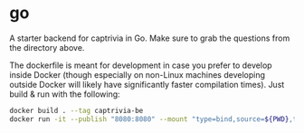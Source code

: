 # go

A starter backend for captrivia in Go. Make sure to grab the questions from
the directory above.

The dockerfile is meant for development in case you prefer to develop inside
Docker (though especially on non-Linux machines developing outside Docker will
likely have significantly faster compilation times).  Just build & run with the following:

```bash
docker build . --tag captrivia-be
docker run -it --publish "8080:8080" --mount "type=bind,source=${PWD},target=/app" captrivia-be
```
